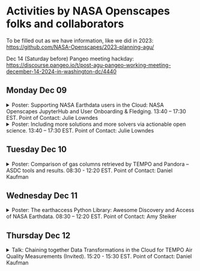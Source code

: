 # Activities by NASA Openscapes folks and collaborators

To be filled out as we have information, like we did in 2023: https://github.com/NASA-Openscapes/2023-planning-agu/

Dec 14 (Saturday before) Pangeo meeting hackday: https://discourse.pangeo.io/t/post-agu-pangeo-working-meeting-december-14-2024-in-washington-dc/4440

## Monday Dec 09

<details>
<summary>Poster: Supporting NASA Earthdata users in the Cloud: NASA Openscapes JupyterHub and User Onboarding & Fledging. 13:40 – 17:30 EST. Point of Contact: Julie Lowndes
</summary> 
  
<https://agu.confex.com/agu/agu24/meetingapp.cgi/Paper/1708480>
Session: U13A: Accelerating Scientific Discovery and Interdisciplinary Collaboration Through Cloud Computing Hubs and Tools II Poster  

Monday, 9 December 2024, 13:40 – 17:30 EST
Washington Convention Center, Hall D (Poster Hall)

</details>

<details>
<summary>Poster: Including more solutions and more solvers via actionable open science. 13:40 – 17:30 EST.  Point of Contact: Julie Lowndes
</summary> 
  
<https://agu.confex.com/agu/agu24/meetingapp.cgi/Paper/1709763>
Session: IN13A: Flourishing Science Commons: Data Science, Open Science, and Knowledge Communities Poster

Monday, 9 December 2024, 13:40 – 17:30 EST  
Washington Convention Center, Hall D (Poster Hall)  

</details>

## Tuesday Dec 10

<details>
<summary>Poster: Comparison of gas columns retrieved by TEMPO and Pandora – ASDC tools and results. 08:30 - 12:20 EST. Point of Contact: Daniel Kaufman
</summary> 
  
<https://agu.confex.com/agu/agu24/meetingapp.cgi/Paper/1526184>
Session: A21I - Geostationary Satellite Observations of Atmospheric Composition II Poster 

Tuesday, 10 December 2024, 08:30 - 12:20 EST EST
Hall B-C (Poster Hall) (Convention Center)

</details>

## Wednesday Dec 11

<details>
<summary>Poster: The earthaccess Python Library: Awesome Discovery and Access of NASA Earthdata. 08:30 – 12:20 EST.  Point of Contact: Amy Steiker
</summary> 
  
<https://agu.confex.com/agu/agu24/meetingapp.cgi/Paper/1706883>
Session: IN31E: Showcasing Your Earth Data Products, Tools, and Services III Poster  

Wednesday, 11 December 2024, 08:30 – 12:20 EST  
Washington Convention Center, Hall D (Poster Hall)  

</details>

## Thursday Dec 12

<details>
<summary>Talk: Chaining together Data Transformations in the Cloud for TEMPO Air Quality Measurements (Invited). 15:20 - 15:30 EST.  Point of Contact: Daniel Kaufman
</summary> 
  
<https://agu.confex.com/agu/agu24/meetingapp.cgi/Paper/1748985>
Session: IN43D - Transformative Earth Science Data: The Tools/Services and Innovations Driving Timely and Impactful Research, Analysis, and Decision-Making II Oral

Thursday, 12 December 2024, 15:20 - 15:30 EST
Marquis 12-13 (Marriott Marquis)

</details>
